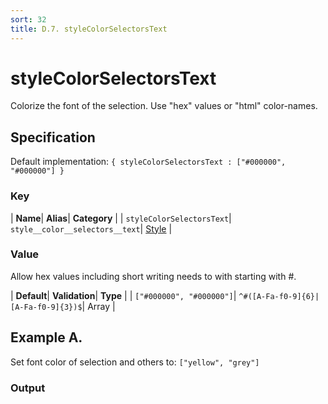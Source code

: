 ```yaml
---
sort: 32
title: D.7. styleColorSelectorsText
---
```

# styleColorSelectorsText

Colorize the font of the selection. Use "hex" values or "html" color-names.


## Specification

Default implementation: ```{ styleColorSelectorsText : ["#000000", "#000000"] }```

### Key

| **Name**| **Alias**| **Category** |
| ```styleColorSelectorsText```| ```style__color__selectors__text```| [Style](../options/#style) |

### Value

Allow hex values including short writing needs to with starting with #.

| **Default**| **Validation**| **Type** |
| ```["#000000", "#000000"]```| ```^#([A-Fa-f0-9]{6}|[A-Fa-f0-9]{3})$```| Array |



## Example A.

Set font color of selection and others to: ```["yellow", "grey"]```

### Output

  <div id="a">
      <script> 
          d3.statosio( 
    file, 
    "domain", 
    [ "mobile",  "desktop" ], 
    { "styleColorSelectorsText" : ["yellow", "grey"], "view__dom_id" : "a" }
)

      </script>
  </div>

Open output in a [blank window](../sources/styleColorSelectorsText--example-a.html){:target="_self"}. 
Download examples [as zip](../sources/styleColorSelectorsText.zip){:target="_blank"}. 

### Parameters

This dataset shows the mobile **and** desktop google pagerank performance score for a certain website.

| | **Value** | **Type** |
|------:|:------|:------|
| **Source** | ["../data/performance.json"](../data/performance.json) | String |
| **X** | ```"domain"``` | String |
| **Y** | ```[ "mobile",  "desktop" ]``` | Array |
| **Options** | ```{ "styleColorSelectorsText" : ["yellow", "grey"] }``` | Object |


### Source Code

* Invoke Function

```javascript
d3.statosio( 
    file, 
    "domain", 
    [ "mobile",  "desktop" ], 
    { "styleColorSelectorsText" : ["yellow", "grey"] }
)
```

* HTML Implementation

```html
<!DOCTYPE html>
<head>
    <title>d3.statosio - styleColorSelectorsText</title>
    <meta content="text/html;charset=utf-8" http-equiv="Content-Type">
    <meta content="utf-8" http-equiv="encoding">
    <script src="https://cdnjs.cloudflare.com/ajax/libs/d3/6.2.0/d3.js"></script>
    <script src="../libs/statosio.js"></script>
</head>
<body>
    <script>
        d3.json( "../data/performance.json" )
            .then( ( file ) => {
                d3.statosio( 
                    file, 
                    "domain", 
                    [ "mobile",  "desktop" ], 
                    { "styleColorSelectorsText" : ["yellow", "grey"] }
                )
            } )
    </script>
</body>
```
## Example B.

Set font color of selection and others to: ```["#f59351", "#a6b797"]```

### Output

  <div id="b">
      <script> 
          d3.statosio( 
    file, 
    "domain", 
    [ "mobile",  "desktop" ], 
    { "styleColorSelectorsText" : ["#f59351", "#a6b797"], "view__dom_id" : "b" }
)

      </script>
  </div>

Open output in a [blank window](../sources/styleColorSelectorsText--example-b.html){:target="_self"}. 
Download examples [as zip](../sources/styleColorSelectorsText.zip){:target="_blank"}. 

### Parameters

This dataset shows the mobile **and** desktop google pagerank performance score for a certain website.

| | **Value** | **Type** |
|------:|:------|:------|
| **Source** | ["../data/performance.json"](../data/performance.json) | String |
| **X** | ```"domain"``` | String |
| **Y** | ```[ "mobile",  "desktop" ]``` | Array |
| **Options** | ```{ "styleColorSelectorsText" : ["#f59351", "#a6b797"] }``` | Object |


### Source Code

* Invoke Function

```javascript
d3.statosio( 
    file, 
    "domain", 
    [ "mobile",  "desktop" ], 
    { "styleColorSelectorsText" : ["#f59351", "#a6b797"] }
)
```

* HTML Implementation

```html
<!DOCTYPE html>
<head>
    <title>d3.statosio - styleColorSelectorsText</title>
    <meta content="text/html;charset=utf-8" http-equiv="Content-Type">
    <meta content="utf-8" http-equiv="encoding">
    <script src="https://cdnjs.cloudflare.com/ajax/libs/d3/6.2.0/d3.js"></script>
    <script src="../libs/statosio.js"></script>
</head>
<body>
    <script>
        d3.json( "../data/performance.json" )
            .then( ( file ) => {
                d3.statosio( 
                    file, 
                    "domain", 
                    [ "mobile",  "desktop" ], 
                    { "styleColorSelectorsText" : ["#f59351", "#a6b797"] }
                )
            } )
    </script>
</body>
```
